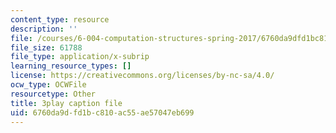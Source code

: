 ```yaml
---
content_type: resource
description: ''
file: /courses/6-004-computation-structures-spring-2017/6760da9dfd1bc810ac55ae57047eb699_q38KAGAKORk.srt
file_size: 61788
file_type: application/x-subrip
learning_resource_types: []
license: https://creativecommons.org/licenses/by-nc-sa/4.0/
ocw_type: OCWFile
resourcetype: Other
title: 3play caption file
uid: 6760da9d-fd1b-c810-ac55-ae57047eb699
---
```

